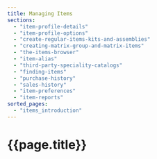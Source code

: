 ```yaml
---
title: Managing Items
sections:
  - "item-profile-details"
  - "item-profile-options"
  - "create-regular-items-kits-and-assemblies"
  - "creating-matrix-group-and-matrix-items"
  - "the-items-browser"
  - "item-alias"
  - "third-party-speciality-catalogs"
  - "finding-items"
  - "purchase-history"
  - "sales-history"
  - "item-preferences"
  - "item-reports"
sorted_pages:
  - "items_introduction"
---
```

# {{page.title}}
